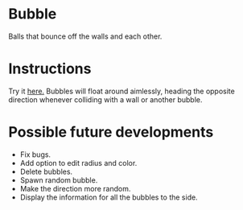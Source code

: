 # Bubble
Balls that bounce off the walls and each other.

# Instructions
Try it [here.](https://dl.dropboxusercontent.com/u/222607174/Bubble/index.html)
Bubbles will float around aimlessly, heading the opposite direction whenever colliding with a wall or 
another bubble.

# Possible future developments
+ Fix bugs.
+ Add option to edit radius and color.
+ Delete bubbles.
+ Spawn random bubble.
+ Make the direction more random.
+ Display the information for all the bubbles to the side.
